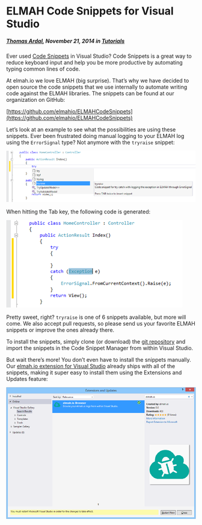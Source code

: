 # ELMAH Code Snippets for Visual Studio

##### [Thomas Ardal](http://elmah.io/about/), November 21, 2014 in [Tutorials](/category/tutorials/)

Ever used [Code Snippets](http://msdn.microsoft.com/en-us/library/ms165392.aspx) in Visual Studio? Code Snippets is a great way to reduce keyboard input and help you be more productive by automating typing common lines of code.

At elmah.io we love ELMAH (big surprise). That’s why we have decided to open source the code snippets that we use internally to automate writing code against the ELMAH libraries. The snippets can be found at our organization on GitHub:

[https://github.com/elmahio/ELMAHCodeSnippets](https://github.com/elmahio/ELMAHCodeSnippets)

Let’s look at an example to see what the possibilities are using these snippets. Ever been frustrated doing manual logging to your ELMAH log using the ```ErrorSignal``` type? Not anymore with the ```tryraise``` snippet:

![tryraise](images/tryraise.png)

When hitting the Tab key, the following code is generated:

![tryraise Result](images/tryraisegenerated.png)

Pretty sweet, right? ```tryraise``` is one of 6 snippets available, but more will come. We also accept pull requests, so please send us your favorite ELMAH snippets or improve the ones already there.

To install the snippets, simply clone (or download) the [git repository](https://github.com/elmahio/ELMAHCodeSnippets) and import the snippets in the Code Snippet Manager from within Visual Studio.

But wait there’s more! You don’t even have to install the snippets manually. Our [elmah.io extension for Visual Studio](https://visualstudiogallery.msdn.microsoft.com/369827de-80ca-4b36-9b73-88bd85fdbc81) already ships with all of the snippets, making it super easy to install them using the Extensions and Updates feature:

![Install elmah.io VS extension](images/installelmahvs.png)


